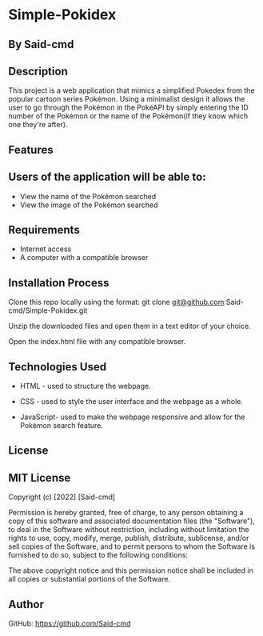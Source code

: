 # Simple-Pokidex
## By Said-cmd

## Description

This project is a web application that mimics a simplified Pokedex from the popular cartoon series Pokémon. Using a minimalist design it allows the user to go through the Pokémon in the PokéAPI by simply entering the ID number of the Pokémon or the name of the Pokémon(if they know which one they're after).

## Features

## Users of the application will be able to:

* View the name of the Pokémon searched
* View the image of the Pokémon searched

## Requirements

* Internet access
* A computer with a compatible browser 

## Installation Process

Clone this repo locally using the format: git clone git@github.com:Said-cmd/Simple-Pokidex.git

Unzip the downloaded files and open them in a text editor of your choice.

Open the index.html file with any compatible browser. 

## Technologies Used

* HTML - used to structure the webpage.

* CSS - used to style the user interface and the webpage as a whole.

* JavaScript- used to make the webpage responsive and allow for the Pokémon search feature.

## License

## MIT License

Copyright (c) [2022] [Said-cmd]

Permission is hereby granted, free of charge, to any person obtaining a copy of this software and associated documentation files (the "Software"), to deal in the Software without restriction, including without limitation the rights to use, copy, modify, merge, publish, distribute, sublicense, and/or sell copies of the Software, and to permit persons to whom the Software is furnished to do so, subject to the following conditions:

The above copyright notice and this permission notice shall be included in all copies or substantial portions of the Software.

## Author

GitHub: https://github.com/Said-cmd
